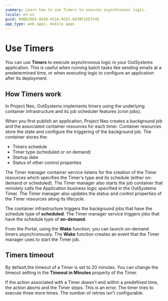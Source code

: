 ```yaml
---
summary: Learn how to use Timers to execute asynchronous logic. 
locale: en-us
guid: 94BE2885-0E48-4516-9CD1-6638F16E7F4E
app_type: web apps, mobile apps
---
```


# Use Timers

You can use **Timers** to execute asynchronous logic in your OutSystems application. This is useful when running batch tasks like sending emails at a predetermined time, or when executing logic to configure an application after its deployment.

## How Timers work 

In Project Neo, OutSystems implements timers using the underlying container infrastructure and its job scheduler features (cron jobs).

When you first publish an application, Project Neo creates a background job and the associated container resources for each timer. Container resources store the state and configure the triggering of the background job. The container stores the:

* Timers schedule
* Timer type (scheduled or on demand)
* Startup date
* Status of other control properties

The Timer manager container service listens for the creation of the Timer resources which specifies the Timer's type and its schedule (either on-demand or scheduled). The Timer manager also starts the job container that remotely calls the Application business logic specified in the OutSystems Timer. The Timer manager also updates the status and control properties of the Timer resources along its lifecycle.

The container infrastructure triggers the background jobs that have the schedule type of **scheduled**. The Timer manager service triggers jobs that have the schedule type of **on-demand**.

From the Portal, using the **Wake** function, you can launch on-demand timers asynchronously. The **Wake** function creates an event that the Timer manager uses to start the Timer job.

## Timers timeout

By default,the timeout of a Timer is set to 20 minutes. You can change the timeout setting in the **Timeout in Minutes** property of the Timer.

If the action associated with a Timer doesn't end within a predefined time, the action aborts and the Timer stops. This is an error. The timer tries to execute three more times. The number of retries isn't configurable.

